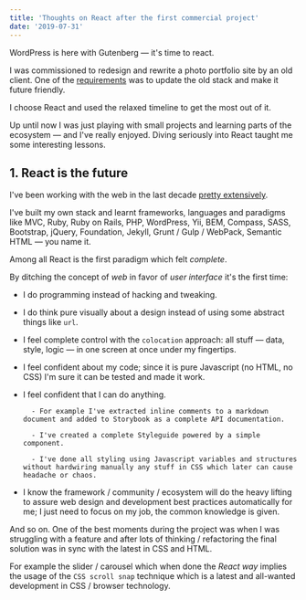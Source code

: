 ```yaml
---
title: 'Thoughts on React after the first commercial project'
date: '2019-07-31'
---
```


WordPress is here with Gutenberg &mdash; it's time to react.

<!--more-->

I was commissioned to redesign and rewrite a photo portfolio site by an old client. One of the [requirements](https://github.com/metamn/inu-v2-b#requirements) was to update the old stack and make it future friendly.

I choose React and used the relaxed timeline to get the most out of it.

Up until now I was just playing with small projects and learning parts of the ecosystem &mdash; and I've really enjoyed. Diving seriously into React taught me some interesting lessons.

## 1. React is the future

I've been working with the web in the last decade [pretty extensively](http://metamn.io/beat/on-old-and-new-stacks/).

I've built my own stack and learnt frameworks, languages and paradigms like MVC, Ruby, Ruby on Rails, PHP, WordPress, Yii, BEM, Compass, SASS, Bootstrap, jQuery, Foundation, Jekyll, Grunt / Gulp / WebPack, Semantic HTML &mdash; you name it.

Among all React is the first paradigm which felt _complete_.

By ditching the concept of _web_ in favor of _user interface_ it's the first time:

- I do programming instead of hacking and tweaking.
- I do think pure visually about a design instead of using some abstract things like `url`.
- I feel complete control with the `colocation` approach: all stuff &mdash; data, style, logic &mdash; in one screen at once under my fingertips.
- I feel confident about my code; since it is pure Javascript (no HTML, no CSS) I'm sure it can be tested and made it work.
- I feel confident that I can do anything.

      	- For example I've extracted inline comments to a markdown document and added to Storybook as a complete API documentation.

      	- I've created a complete Styleguide powered by a simple component.

      	- I've done all styling using Javascript variables and structures without hardwiring manually any stuff in CSS which later can cause headache or chaos.

- I know the framework / community / ecosystem will do the heavy lifting to assure web design and development best practices automatically for me; I just need to focus on my job, the common knowledge is given.

And so on. One of the best moments during the project was when I was struggling with a feature and after lots of thinking / refactoring the final solution was in sync with the latest in CSS and HTML.

For example the slider / carousel which when done the _React way_ implies the usage of the `CSS scroll snap` technique which is a latest and all-wanted development in CSS / browser technology.
